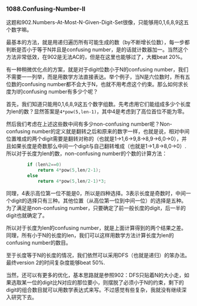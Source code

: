 ### 1088.Confusing-Number-II

这题和902.Numbers-At-Most-N-Given-Digit-Set很像，只能够用0,1,6,8,9这五个数字嘛。

最基本的方法，就是用递归遍历所有可能生成的数（by不断增长位数），每一步都判断是否小于等于N并且是confusing number，是的话就计数器加一。当然这个方法非常低效，在902是无法AC的，但是在这里也能够过了，大概beat 20%。

有一种稍微优化点的方案，就是对于digit位数小于N的confusing number，我们不需要一一列举，而是用数学方法直接表达。举个例子，当N是六位数时，所有五位数的confusing number都不会大于N，也就不用考虑这个约束。那么如何求长度为l的confusing number有多少个呢？

首先，我们知道只能用0,1,6,8,9这五个数字组数。先考虑用它们能组成多少个长度为len的数？显然答案是```4*pow(5,len-1)```，其中4是考虑到了高位首位不能为零。

然后我们考虑在上述这些数中间有多少non-confusing number呢？Non-confusing number的定义就是翻转之后和原来的数字一样，也就是说，相对中间位置堆成的两个digit需要是翻转对称的（也就是1->1,6->9,8->8,9->6,0->0），并且如果长度是奇数那么中间一个digit与自己翻转堆成（也就是1->1,8->8,0->0）.所以对于长度为len的数，non-confusing number的个数的计算方法：
```cpp
        if (len%2==0)        
            return 4*pow(5,len/2-1);
        else
            return 4*pow(5,len/2-1)*3;
```
同理，4表示高位第一位不能是0，所以是四种选择。3表示长度是奇数时，中间一个digit的选择只有三种。其他位置（从高位第一位到中间一位）的选择是五种。为了满足是non-confusing number，只要确定了前一般长度的digit，后一半的digit也就确定了。

所以对于长度为len的confusing number，就是上面计算得到的两个结果之差。同理，所有小于N的长度的len，我们可以这样用数学方法计算长度为len的confusing number的数目。

至于长度等于N的长度的情况，我们依然可以采用DFS（也就是递归）的笨办法。最终version 2的时间复杂度能够beat 50%.

当然，还可以有更多的优化，基本思路就是参照902：DFS只贴着N的大小走，如果选取某一位的digit比N对应的那位要小，则摆脱了必须小于N的约束，剩下的digit的组合数目就可以用数学表达式来写。不过感觉有些复杂，我就没有继续深入研究下去。
